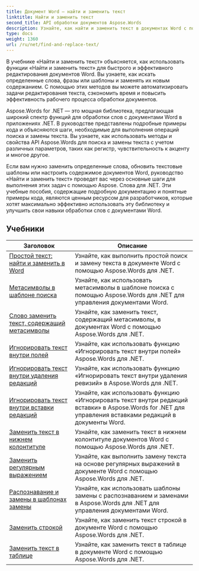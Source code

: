 ```yaml
---
title: Документ Word — найти и заменить текст
linktitle: Найти и заменить текст
second_title: API обработки документов Aspose.Words
description: Узнайте, как найти и заменить текст в документах Word с помощью Aspose.Words для .NET. В учебных пособиях показано, как выполнять точный текстовый поиск, включая параметры расширенного поиска.
type: docs
weight: 1360
url: /ru/net/find-and-replace-text/
---
```

В учебнике «Найти и заменить текст» объясняется, как использовать функции «Найти и заменить текст» для быстрого и эффективного редактирования документов Word. Вы узнаете, как искать определенные слова, фразы или шаблоны и заменять их новым содержанием. С помощью этих методов вы можете автоматизировать задачи редактирования текста, сэкономить время и повысить эффективность рабочего процесса обработки документов.

Aspose.Words for .NET — это мощная библиотека, предлагающая широкий спектр функций для обработки слов с документами Word в приложениях .NET. В руководстве представлены подробные примеры кода и объясняются шаги, необходимые для выполнения операций поиска и замены текста. Вы узнаете, как использовать методы и свойства API Aspose.Words для поиска и замены текста с учетом различных параметров, таких как регистр, чувствительность к акценту и многое другое.

Если вам нужно заменить определенные слова, обновить текстовые шаблоны или настроить содержимое документов Word, руководство «Найти и заменить текст» проведет вас через основные шаги для выполнения этих задач с помощью Aspose. Слова для .NET. Эти учебные пособия, содержащие подробную документацию и понятные примеры кода, являются ценным ресурсом для разработчиков, которые хотят максимально эффективно использовать эту библиотеку и улучшить свои навыки обработки слов с документами Word.

 ## Учебники
| Заголовок | Описание |
| --- | --- |
| [Простой текст: найти и заменить в Word](./simple-find-replace/) | Узнайте, как выполнить простой поиск и замену текста в документе Word с помощью Aspose.Words для .NET. |
| [Метасимволы в шаблоне поиска](./meta-characters-in-search-pattern/) | Узнайте, как использовать метасимволы в шаблоне поиска с помощью Aspose.Words для .NET для управления документами Word. |
| [Слово заменить текст, содержащий метасимволы](./replace-text-containing-meta-characters/) | Узнайте, как заменить текст, содержащий метасимволы, в документах Word с помощью Aspose.Words для .NET. |
| [Игнорировать текст внутри полей](./ignore-text-inside-fields/) | Узнайте, как использовать функцию «Игнорировать текст внутри полей» Aspose.Words для .NET. |
| [Игнорировать текст внутри удаления редакций](./ignore-text-inside-delete-revisions/) | Узнайте, как использовать функцию «Игнорировать текст внутри удаления ревизий» в Aspose.Words для .NET. |
| [Игнорировать текст внутри вставки редакций](./ignore-text-inside-insert-revisions/) | Узнайте, как использовать функцию «Игнорировать текст внутри редакций вставки» в Aspose.Words for .NET для управления вставками редакций в документы Word. |
| [Заменить текст в нижнем колонтитуле](./replace-text-in-footer/) | Узнайте, как заменить текст в нижнем колонтитуле документов Word с помощью Aspose.Words для .NET. |
| [Заменить регулярным выражением](./replace-with-regex/) | Узнайте, как выполнить замену текста на основе регулярных выражений в документе Word с помощью Aspose.Words для .NET. |
| [Распознавание и замены в шаблонах замены](./recognize-and-substitutions-within-replacement-patterns/) | Узнайте, как использовать шаблоны замены с распознаванием и заменами в Aspose.Words для .NET для управления документами Word. |
| [Заменить строкой](./replace-with-string/) | Узнайте, как заменить текст строкой в документе Word с помощью Aspose.Words для .NET. |
| [Заменить текст в таблице](./replace-text-in-table/) | Узнайте, как заменить текст в таблице в документе Word с помощью Aspose.Words для .NET. |